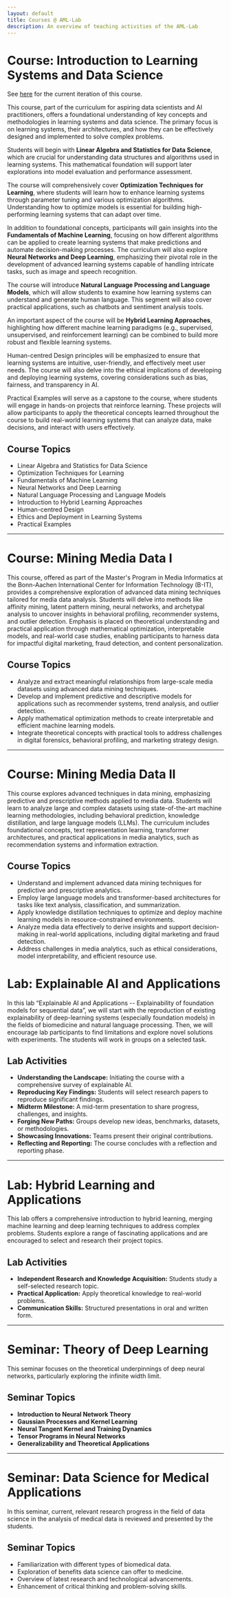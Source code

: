 ```yaml
---
layout: default
title: Courses @ AML-Lab
description: An overview of teaching activities of the AML-Lab
---
```


# Course: Introduction to Learning Systems and Data Science

See [here](./ilsds25/) for the current iteration of this course.

This course, part of the curriculum for aspiring data scientists and AI practitioners, offers a foundational understanding of key concepts and methodologies in learning systems and data science. The primary focus is on learning systems, their architectures, and how they can be effectively designed and implemented to solve complex problems.

Students will begin with **Linear Algebra and Statistics for Data Science**, which are crucial for understanding data structures and algorithms used in learning systems. This mathematical foundation will support later explorations into model evaluation and performance assessment.

The course will comprehensively cover **Optimization Techniques for Learning**, where students will learn how to enhance learning systems through parameter tuning and various optimization algorithms. Understanding how to optimize models is essential for building high-performing learning systems that can adapt over time.

In addition to foundational concepts, participants will gain insights into the **Fundamentals of Machine Learning**, focusing on how different algorithms can be applied to create learning systems that make predictions and automate decision-making processes. The curriculum will also explore **Neural Networks and Deep Learning**, emphasizing their pivotal role in the development of advanced learning systems capable of handling intricate tasks, such as image and speech recognition.

The course will introduce **Natural Language Processing and Language Models**, which will allow students to examine how learning systems can understand and generate human language. This segment will also cover practical applications, such as chatbots and sentiment analysis tools.

An important aspect of the course will be **Hybrid Learning Approaches**, highlighting how different machine learning paradigms (e.g., supervised, unsupervised, and reinforcement learning) can be combined to build more robust and flexible learning systems. 

Human-centred Design principles will be emphasized to ensure that learning systems are intuitive, user-friendly, and effectively meet user needs. The course will also delve into the ethical implications of developing and deploying learning systems, covering considerations such as bias, fairness, and transparency in AI.

Practical Examples will serve as a capstone to the course, where students will engage in hands-on projects that reinforce learning. These projects will allow participants to apply the theoretical concepts learned throughout the course to build real-world learning systems that can analyze data, make decisions, and interact with users effectively.

## Course Topics
- Linear Algebra and Statistics for Data Science
- Optimization Techniques for Learning
- Fundamentals of Machine Learning
- Neural Networks and Deep Learning
- Natural Language Processing and Language Models
- Introduction to Hybrid Learning Approaches
- Human-centred Design
- Ethics and Deployment in Learning Systems
- Practical Examples


---


# Course: Mining Media Data I

This course, offered as part of the Master's Program in Media Informatics at the Bonn-Aachen International Center for Information Technology (B-IT), provides a comprehensive exploration of advanced data mining techniques tailored for media data analysis. Students will delve into methods like affinity mining, latent pattern mining, neural networks, and archetypal analysis to uncover insights in behavioral profiling, recommender systems, and outlier detection. Emphasis is placed on theoretical understanding and practical application through mathematical optimization, interpretable models, and real-world case studies, enabling participants to harness data for impactful digital marketing, fraud detection, and content personalization.

## Course Topics
- Analyze and extract meaningful relationships from large-scale media datasets using advanced data mining techniques.
- Develop and implement predictive and descriptive models for applications such as recommender systems, trend analysis, and outlier detection.
- Apply mathematical optimization methods to create interpretable and efficient machine learning models.
- Integrate theoretical concepts with practical tools to address challenges in digital forensics, behavioral profiling, and marketing strategy design.


---

# Course: Mining Media Data II

This course explores advanced techniques in data mining, emphasizing predictive and prescriptive methods applied to media data. Students will learn to analyze large and complex datasets using state-of-the-art machine learning methodologies, including behavioral prediction, knowledge distillation, and large language models (LLMs). The curriculum includes foundational concepts, text representation learning, transformer architectures, and practical applications in media analytics, such as recommendation systems and information extraction.

## Course Topics
- Understand and implement advanced data mining techniques for predictive and prescriptive analytics.
- Employ large language models and transformer-based architectures for tasks like text analysis, classification, and summarization.
- Apply knowledge distillation techniques to optimize and deploy machine learning models in resource-constrained environments.
- Analyze media data effectively to derive insights and support decision-making in real-world applications, including digital marketing and fraud detection.
- Address challenges in media analytics, such as ethical considerations, model interpretability, and efficient resource use.


# Lab: Explainable AI and Applications

In this lab “Explainable AI and Applications -- Explainability of foundation models for sequential data”, we will start with the reproduction of existing explainability of deep-learning systems (especially foundation models) in the fields of biomedicine and natural language processing. Then, we will encourage lab participants to find limitations and explore novel solutions with experiments. The students will work in groups on a selected task.

## Lab Activities
- **Understanding the Landscape:** Initiating the course with a comprehensive survey of explainable AI.
- **Reproducing Key Findings:** Students will select research papers to reproduce significant findings.
- **Midterm Milestone:** A mid-term presentation to share progress, challenges, and insights.
- **Forging New Paths:** Groups develop new ideas, benchmarks, datasets, or methodologies.
- **Showcasing Innovations:** Teams present their original contributions.
- **Reflecting and Reporting:** The course concludes with a reflection and reporting phase.


---

# Lab: Hybrid Learning and Applications

This lab offers a comprehensive introduction to hybrid learning, merging machine learning and deep learning techniques to address complex problems. Students explore a range of fascinating applications and are encouraged to select and research their project topics.

## Lab Activities
- **Independent Research and Knowledge Acquisition:** Students study a self-selected research topic.
- **Practical Application:** Apply theoretical knowledge to real-world problems.
- **Communication Skills:** Structured presentations in oral and written form.


---

# Seminar: Theory of Deep Learning

This seminar focuses on the theoretical underpinnings of deep neural networks, particularly exploring the infinite width limit.

## Seminar Topics
- **Introduction to Neural Network Theory**
- **Gaussian Processes and Kernel Learning**
- **Neural Tangent Kernel and Training Dynamics**
- **Tensor Programs in Neural Networks**
- **Generalizability and Theoretical Applications**

---

# Seminar: Data Science for Medical Applications

In this seminar, current, relevant research progress in the field of data science in the analysis of medical data is reviewed and presented by the students.

## Seminar Topics
- Familiarization with different types of biomedical data.
- Exploration of benefits data science can offer to medicine.
- Overview of latest research and technological advancements.
- Enhancement of critical thinking and problem-solving skills.
